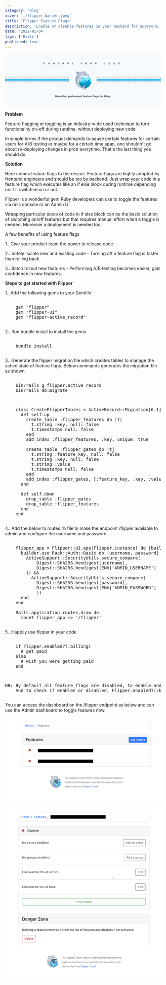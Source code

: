```yaml
---
category: 'blog'
cover: './flipper_banner.jpeg'
title: 'Flipper Feature Flags'
description: 'Enable or disable features in your backend for everyone, specific stakeholders, or a percentage of time.'
date: '2022-01-04'
tags: ['Rails']
published: true
---
```

![Flipper Feature Flags](./flipper_banner.jpeg)

**Problem**

Feature flagging or toggling is an industry-wide used technique to  turn functionality on-off during runtime, 
without deploying new code.

In simple terms if the product demands to pause certain features for certain users for A/B testing or maybe for a certain time span, 
one shouldn't go about re-deploying changes in prod everytime. That's the last thing you should do.

**Solution**

Here comes feature flags to the rescue. Feature flags are highly adopted by frontend engineers and should be too by backend.
Just wrap your code in a feature flag which executes like an if else block during runtime depending on if it switched on or not.

Flipper is a wonderful gem Ruby developers can use to toggle the features via rails console or an Admin UI.

Wrapping particular piece of code in if else block can be the basic solution of switching on/off features but that requires manual effort when a toggle is needed.
Moreover a deployment is needed too.

A few benefits of using feature flags

1.. Give your product team the power to release code.

2.. Safely isolate new and existing code - Turning off a feature flag is faster than rolling back

3.. Batch rollout new features - Performing A/B testing becomes easier, gain confidence in new features.

**Steps to get started with Flipper**

1.. Add the following gems to your Gemfile

<pre>

    gem "flipper"
    gem "flipper-ui"
    gem "flipper-active_record"

</pre>

2.. Run bundle install to install the gems

<pre>

    bundle install

</pre>

3.. Generate the flipper migration file which creates tables to manage the active state of feature flags. Below commands generates the migration file as shown
<pre>

    bin/rails g flipper:active_record
    bin/rails db:migrate

</pre>

<pre>

    class CreateFlipperTables < ActiveRecord::Migration[6.1]
      def self.up
        create_table :flipper_features do |t|
          t.string :key, null: false
          t.timestamps null: false
        end
        add_index :flipper_features, :key, unique: true
    
        create_table :flipper_gates do |t|
          t.string :feature_key, null: false
          t.string :key, null: false
          t.string :value
          t.timestamps null: false
        end
        add_index :flipper_gates, [:feature_key, :key, :value], unique: true
      end
    
      def self.down
        drop_table :flipper_gates
        drop_table :flipper_features
      end
    end

</pre>

4.. Add the below to routes.rb file to make the endpoint /flipper available to admin and configure the username and password

<pre>

    flipper_app = Flipper::UI.app(Flipper.instance) do |builder|
      builder.use Rack::Auth::Basic do |username, password|
        ActiveSupport::SecurityUtils.secure_compare(
            Digest::SHA256.hexdigest(username),
            Digest::SHA256.hexdigest(ENV['ADMIN_USERNAME']
        )) &&
          ActiveSupport::SecurityUtils.secure_compare(
            Digest::SHA256.hexdigest(password), 
            Digest::SHA256.hexdigest(ENV['ADMIN_PASSWORD']
            ))
      end
    end
    
    Rails.application.routes.draw do
      mount flipper_app => '/flipper'

</pre>

5.. Happily use flipper in your code

<pre>

    if Flipper.enabled?(:billing)
      # get paid
    else
      # wish you were getting paid
    end

</pre>

<pre>

NB: By default all feature flags are disabled, to enable and disable use Flipper.enable(:key) and Flipper.disable(:key)
    And to check if enabled or disabled, Flipper.enabled?(:key)

</pre>

You can access the dashboard on the /flipper endpoint as below anc can use the Admin dashboard to toggle features now.

![Flipper Dashboard](./flipper_dashboard.png)

![Flipper Feature Page](./flipper_feature.png)
